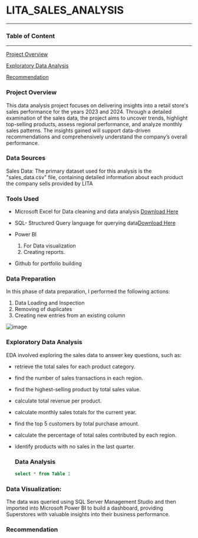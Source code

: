 # LITA_SALES_ANALYSIS
---
### Table of Content
---

[Project Overview](#project-overview)

[Exploratory Data Analysis](#exploratory-data-analysis)

[Recommendation](#recommendation)


### Project Overview

This data analysis project focuses on delivering insights into a retail store's sales performance for the years 2023 and 2024. Through a detailed examination of the sales data, the project aims to uncover trends, highlight top-selling products, assess regional performance, and analyze monthly sales patterns. The insights gained will support data-driven recommendations and comprehensively understand the company’s overall performance.

### Data Sources

Sales Data: The primary dataset used for this analysis is the "sales_data.csv" file, containing detailed information about each product the company sells provided by LITA

### Tools Used
- Microsoft Excel for Data cleaning and data analysis [Download Here](https://www.microsoft.com)
  
- SQL- Structured Query language for querying data[Download Here](https://learn.microsoft.com/en-us/sql/ssms/sql-server-management-studio-ssms?view=sql-server-ver16)
  
- Power BI
  1. For Data visualization
  2. Creating reports.
     
- Github for portfolio building

### Data Preparation
In this phase of data preparation, I performed the following actions:
1. Data Loading and Inspection
2. Removing of duplicates
3. Creating new entries from an existing column

![image](https://github.com/user-attachments/assets/2b969c83-3a63-43a2-a39e-84f26987ac78)



### Exploratory Data Analysis
EDA involved exploring the sales data to answer key questions, such as:
- retrieve the total sales for each product category.

- find the number of sales transactions in each region.

- find the highest-selling product by total sales value.

- calculate total revenue per product.

- calculate monthly sales totals for the current year.

- find the top 5 customers by total purchase amount.

- calculate the percentage of total sales contributed by each region.

- identify products with no sales in the last quarter.

  ### Data Analysis

  ```SQL
  select * from Table 1
  ```

### Data Visualization:

The data was queried using SQL Server Management Studio and then imported into Microsoft Power BI to build a dashboard, providing Superstores with valuable insights into their business performance.

### Recommendation
